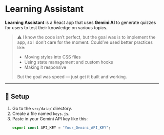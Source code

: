 # Learning Assistant

**Learning Assistant** is a React app that uses **Gemini AI** to generate quizzes for users to test their knowledge on various topics.

> ⚠️ I know the code isn’t perfect, but the goal was is to implement the app, so I don't care for the moment.
> Could’ve used better practices like:
> - Moving styles into CSS files  
> - Using state management and custom hooks  
> - Making it responsive  
>
> But the goal was speed — just get it built and working.

---

## 🚀 Setup

1. Go to the `src/data/` directory.
2. Create a file named `keys.js`.
3. Paste in your Gemini API key like this:
   ```js
   export const API_KEY = "Your_Gemini_API_KEY";